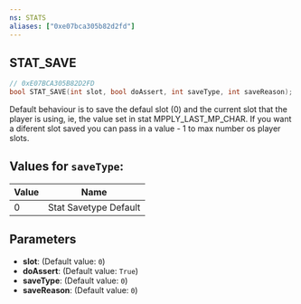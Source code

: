 ```yaml
---
ns: STATS
aliases: ["0xe07bca305b82d2fd"]
---
```

## STAT_SAVE

```c
// 0xE07BCA305B82D2FD
bool STAT_SAVE(int slot, bool doAssert, int saveType, int saveReason);
```

Default behaviour is to save the defaul slot (0) and the current slot that the player is using, ie, the value set in stat MPPLY_LAST_MP_CHAR. If you want a diferent slot saved you can pass in a value - 1 to max number os player slots.

## Values for `saveType`:
| Value | Name |
| --- | --- |
| 0 | Stat Savetype Default |


## Parameters
* **slot**: (Default value: `0`)
* **doAssert**: (Default value: `True`)
* **saveType**: (Default value: `0`)
* **saveReason**: (Default value: `0`)
